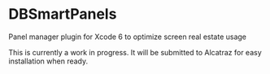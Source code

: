 DBSmartPanels
=============

Panel manager plugin for Xcode 6 to optimize screen real estate usage

This is currently a work in progress. It will be submitted to Alcatraz for easy installation when ready.
